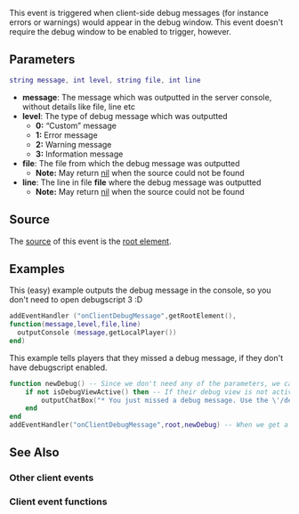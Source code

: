 This event is triggered when client-side debug messages (for instance errors or warnings) would appear in the debug window. This event doesn't require the debug window to be enabled to trigger, however.

Parameters
----------

``` lua
string message, int level, string file, int line
```

-   **message**: The message which was outputted in the server console, without details like file, line etc
-   **level**: The type of debug message which was outputted
    -   **0:** “Custom” message
    -   **1:** Error message
    -   **2:** Warning message
    -   **3:** Information message
-   **file**: The file from which the debug message was outputted
    -   **Note:** May return [nil](/docs/nil.md "wikilink") when the source could not be found
-   **line**: The line in file **file** where the debug message was outputted
    -   **Note:** May return [nil](/docs/nil.md "wikilink") when the source could not be found

Source
------

The [source](/docs/event_system#event_source.md "wikilink") of this event is the [root element](/docs/root_element.md "wikilink").

Examples
--------

This (easy) example outputs the debug message in the console, so you don't need to open debugscript 3 :D

``` lua
addEventHandler ("onClientDebugMessage",getRootElement(),
function(message,level,file,line)
  outputConsole (message,getLocalPlayer())
end)
```

This example tells players that they missed a debug message, if they don't have debugscript enabled.

``` lua
function newDebug() -- Since we don't need any of the parameters, we can optimize the code and exclude them
    if not isDebugViewActive() then -- If their debug view is not active
        outputChatBox("* You just missed a debug message. Use the \'/debugscript\' command to view it.",255,0,0) -- Output to them that they missed a debug message
    end
end
addEventHandler("onClientDebugMessage",root,newDebug) -- When we get a new client debug message, call the newDebug function
```

See Also
--------

### Other client events

### Client event functions
